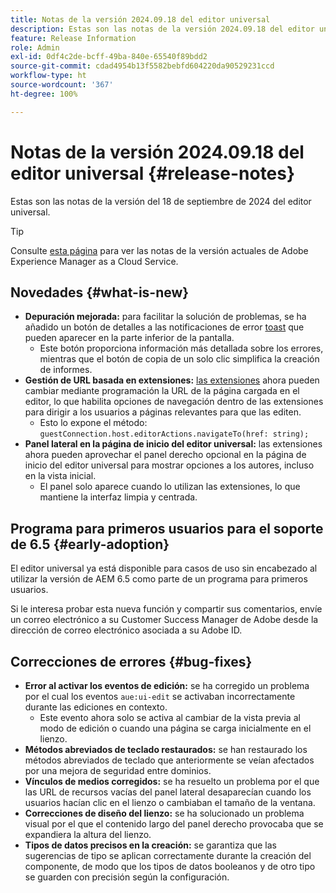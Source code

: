 ```yaml
---
title: Notas de la versión 2024.09.18 del editor universal
description: Estas son las notas de la versión 2024.09.18 del editor universal.
feature: Release Information
role: Admin
exl-id: 0df4c2de-bcff-49ba-840e-65540f89bdd2
source-git-commit: cdad4954b13f5582bebfd604220da90529231ccd
workflow-type: ht
source-wordcount: '367'
ht-degree: 100%

---
```


# Notas de la versión 2024.09.18 del editor universal {#release-notes}

Estas son las notas de la versión del 18 de septiembre de 2024 del editor universal.

>[!TIP]
>
>Consulte [esta página](/help/release-notes/release-notes-cloud/release-notes-current.md) para ver las notas de la versión actuales de Adobe Experience Manager as a Cloud Service.

## Novedades {#what-is-new}

* **Depuración mejorada:** para facilitar la solución de problemas, se ha añadido un botón de detalles a las notificaciones de error [toast](https://spectrum.adobe.com/page/toast/) que pueden aparecer en la parte inferior de la pantalla.
   * Este botón proporciona información más detallada sobre los errores, mientras que el botón de copia de un solo clic simplifica la creación de informes.
* **Gestión de URL basada en extensiones:** [las extensiones](/help/implementing/universal-editor/extending.md) ahora pueden cambiar mediante programación la URL de la página cargada en el editor, lo que habilita opciones de navegación dentro de las extensiones para dirigir a los usuarios a páginas relevantes para que las editen.
   * Esto lo expone el método: `guestConnection.host.editorActions.navigateTo(href: string);`
* **Panel lateral en la página de inicio del editor universal:** las extensiones ahora pueden aprovechar el panel derecho opcional en la página de inicio del editor universal para mostrar opciones a los autores, incluso en la vista inicial.
   * El panel solo aparece cuando lo utilizan las extensiones, lo que mantiene la interfaz limpia y centrada.

## Programa para primeros usuarios para el soporte de 6.5 {#early-adoption}

El editor universal ya está disponible para casos de uso sin encabezado al utilizar la versión de AEM 6.5 como parte de un programa para primeros usuarios.

Si le interesa probar esta nueva función y compartir sus comentarios, envíe un correo electrónico a su Customer Success Manager de Adobe desde la dirección de correo electrónico asociada a su Adobe ID.

## Correcciones de errores {#bug-fixes}

* **Error al activar los eventos de edición:** se ha corregido un problema por el cual los eventos `aue:ui-edit` se activaban incorrectamente durante las ediciones en contexto.
   * Este evento ahora solo se activa al cambiar de la vista previa al modo de edición o cuando una página se carga inicialmente en el lienzo.
* **Métodos abreviados de teclado restaurados:** se han restaurado los métodos abreviados de teclado que anteriormente se veían afectados por una mejora de seguridad entre dominios.
* **Vínculos de medios corregidos:** se ha resuelto un problema por el que las URL de recursos vacías del panel lateral desaparecían cuando los usuarios hacían clic en el lienzo o cambiaban el tamaño de la ventana.
* **Correcciones de diseño del lienzo:** se ha solucionado un problema visual por el que el contenido largo del panel derecho provocaba que se expandiera la altura del lienzo.
* **Tipos de datos precisos en la creación:** se garantiza que las sugerencias de tipo se aplican correctamente durante la creación del componente, de modo que los tipos de datos booleanos y de otro tipo se guarden con precisión según la configuración.
